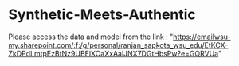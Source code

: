 # Synthetic-Meets-Authentic
Please access the data and model from the link : "https://emailwsu-my.sharepoint.com/:f:/g/personal/ranjan_sapkota_wsu_edu/EtKCX-ZkDPdLmtpEzBtNz9UBElXOaXxAalJNX7DGtHbsPw?e=GQRVUa"
